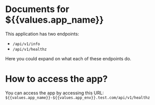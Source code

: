 # Documents for ${{values.app_name}}

This application has two endpoints:
- `/api/v1/info`
- `/api/v1/healthz`

Here you could expand on what each of these endpoints do.

# How to access the app?

You can access the app by accessing this URL: `${{values.app_name}}-${{values.app_env}}.test.com/api/v1/healthz` 